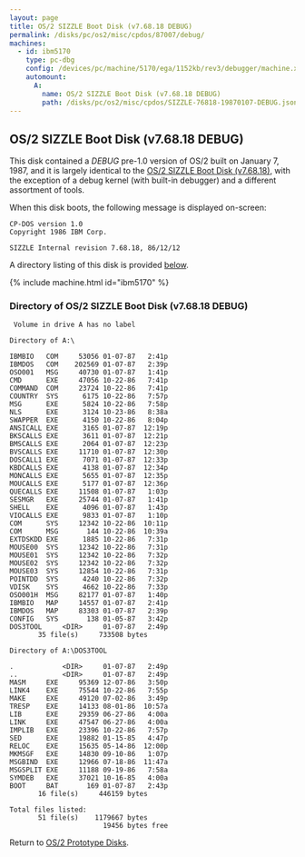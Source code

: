 ```yaml
---
layout: page
title: OS/2 SIZZLE Boot Disk (v7.68.18 DEBUG)
permalink: /disks/pc/os2/misc/cpdos/87007/debug/
machines:
  - id: ibm5170
    type: pc-dbg
    config: /devices/pc/machine/5170/ega/1152kb/rev3/debugger/machine.xml
    automount:
      A:
        name: OS/2 SIZZLE Boot Disk (v7.68.18 DEBUG)
        path: /disks/pc/os2/misc/cpdos/SIZZLE-76818-19870107-DEBUG.json
---
```


OS/2 SIZZLE Boot Disk (v7.68.18 DEBUG)
---

This disk contained a *DEBUG* pre-1.0 version of OS/2 built on January 7, 1987, and
it is largely identical to the [OS/2 SIZZLE Boot Disk (v7.68.18)](/disks/pc/os2/misc/cpdos/87007/), with
the exception of a debug kernel (with built-in debugger) and a different assortment of tools. 

When this disk boots, the following message is displayed on-screen:

	CP-DOS version 1.0
	Copyright 1986 IBM Corp.
	
	SIZZLE Internal revision 7.68.18, 86/12/12

A directory listing of this disk is provided [below](#directory-of-os2-sizzle-boot-disk-v76818-debug).

{% include machine.html id="ibm5170" %}

### Directory of OS/2 SIZZLE Boot Disk (v7.68.18 DEBUG)

	 Volume in drive A has no label
	
	Directory of A:\
	
	IBMBIO   COM     53056 01-07-87   2:41p
	IBMDOS   COM    202569 01-07-87   2:39p
	OSO001   MSG     40730 01-07-87   1:41p
	CMD      EXE     47056 10-22-86   7:41p
	COMMAND  COM     23724 10-22-86   7:41p
	COUNTRY  SYS      6175 10-22-86   7:57p
	MSG      EXE      5824 10-22-86   7:58p
	NLS      EXE      3124 10-23-86   8:38a
	SWAPPER  EXE      4150 10-22-86   8:04p
	ANSICALL EXE      3165 01-07-87  12:19p
	BKSCALLS EXE      3611 01-07-87  12:21p
	BMSCALLS EXE      2064 01-07-87  12:23p
	BVSCALLS EXE     11710 01-07-87  12:30p
	DOSCALL1 EXE      7071 01-07-87  12:33p
	KBDCALLS EXE      4138 01-07-87  12:34p
	MONCALLS EXE      5655 01-07-87  12:35p
	MOUCALLS EXE      5177 01-07-87  12:36p
	QUECALLS EXE     11508 01-07-87   1:03p
	SESMGR   EXE     25744 01-07-87   1:41p
	SHELL    EXE      4096 01-07-87   1:43p
	VIOCALLS EXE      9833 01-07-87   1:10p
	COM      SYS     12342 10-22-86  10:11p
	COM      MSG       144 10-22-86  10:39a
	EXTDSKDD EXE      1885 10-22-86   7:31p
	MOUSE00  SYS     12342 10-22-86   7:31p
	MOUSE01  SYS     12342 10-22-86   7:32p
	MOUSE02  SYS     12342 10-22-86   7:32p
	MOUSE03  SYS     12854 10-22-86   7:31p
	POINTDD  SYS      4240 10-22-86   7:32p
	VDISK    SYS      4662 10-22-86   7:33p
	OSO001H  MSG     82177 01-07-87   1:40p
	IBMBIO   MAP     14557 01-07-87   2:41p
	IBMDOS   MAP     83303 01-07-87   2:39p
	CONFIG   SYS       138 01-05-87   3:42p
	DOS3TOOL     <DIR>     01-07-87   2:49p
	       35 file(s)     733508 bytes
	
	Directory of A:\DOS3TOOL
	
	.            <DIR>     01-07-87   2:49p
	..           <DIR>     01-07-87   2:49p
	MASM     EXE     95369 12-07-86   3:50p
	LINK4    EXE     75544 10-22-86   7:55p
	MAKE     EXE     49120 07-02-86   3:49p
	TRESP    EXE     14133 08-01-86  10:57a
	LIB      EXE     29359 06-27-86   4:00a
	LINK     EXE     47547 06-27-86   4:00a
	IMPLIB   EXE     23396 10-22-86   7:57p
	SED      EXE     19882 01-15-85   4:47p
	RELOC    EXE     15635 05-14-86  12:00p
	MKMSGF   EXE     14830 09-10-86   1:07p
	MSGBIND  EXE     12966 07-18-86  11:47a
	MSGSPLIT EXE     11188 09-19-86   7:58a
	SYMDEB   EXE     37021 10-16-85   4:00a
	BOOT     BAT       169 01-07-87   2:43p
	       16 file(s)     446159 bytes
	
	Total files listed:
	       51 file(s)    1179667 bytes
	                       19456 bytes free

Return to [OS/2 Prototype Disks](/disks/pc/os2/misc/).
